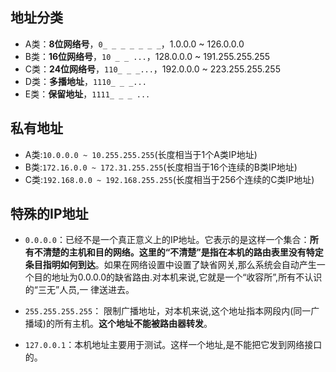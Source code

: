 ## 地址分类

* A类：**8位网络号**，`0_ _ _ _ _ _ _`，1.0.0.0 ~ 126.0.0.0
* B类：**16位网络号**，`10 _ _ ...`，128.0.0.0 ~ 191.255.255.255
* C类：**24位网络号**，`110_ _ _...`，192.0.0.0 ~ 223.255.255.255
* D类：**多播地址**，`1110_ _ _...`
* E类：**保留地址**，`1111_ _ _ ...`

## 私有地址

* A类:`10.0.0.0 ~ 10.255.255.255`\(长度相当于1个A类IP地址\)
* B类:`172.16.0.0 ~ 172.31.255.255`\(长度相当于16个连续的B类IP地址\)
* C类:`192.168.0.0 ~ 192.168.255.255`\(长度相当于256个连续的C类IP地址\)

## 特殊的IP地址

* `0.0.0.0`：已经不是一个真正意义上的IP地址。它表示的是这样一个集合：**所有不清楚的主机和目的网络。这里的“不清楚”是指在本机的路由表里没有特定条目指明如何到达**。如果在网络设置中设置了缺省网关,那么系统会自动产生一个目的地址为0.0.0.0的缺省路由.对本机来说,它就是一个“收容所”,所有不认识的“三无”人员,一 律送进去。

* `255.255.255.255`： 限制广播地址，对本机来说,这个地址指本网段内\(同一广播域\)的所有主机。**这个地址不能被路由器转发**。

* `127.0.0.1`：本机地址主要用于测试。这样一个地址,是不能把它发到网络接口的。



